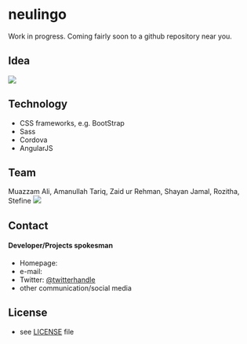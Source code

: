 # neulingo

Work in progress. Coming fairly soon to a github repository near you.

## Idea

![](public/screenshot.png)

## Technology
* CSS frameworks, e.g. BootStrap
* Sass
* Cordova
* AngularJS

## Team
Muazzam Ali, Amanullah Tariq, Zaid ur Rehman, Shayan Jamal, Rozitha, Stefine 
![](public/team.jpg)

## Contact
#### Developer/Projects spokesman
* Homepage: 
* e-mail: 
* Twitter: [@twitterhandle](https://twitter.com/twitterhandle "twitterhandle on twitter")
* other communication/social media

## License 
* see [LICENSE](https://github.com/username/sw-name/blob/master/LICENSE.md) file


